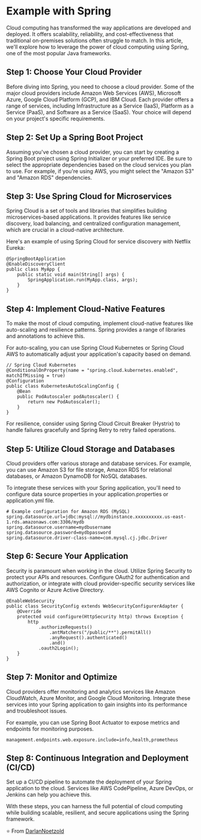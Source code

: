 # Example with Spring

Cloud computing has transformed the way applications are developed and deployed. It offers scalability, reliability, and cost-effectiveness that traditional on-premises solutions often struggle to match. In this article, we'll explore how to leverage the power of cloud computing using Spring, one of the most popular Java frameworks.

## Step 1: Choose Your Cloud Provider
Before diving into Spring, you need to choose a cloud provider. Some of the major cloud providers include Amazon Web Services (AWS), Microsoft Azure, Google Cloud Platform (GCP), and IBM Cloud. Each provider offers a range of services, including Infrastructure as a Service (IaaS), Platform as a Service (PaaS), and Software as a Service (SaaS). Your choice will depend on your project's specific requirements.

## Step 2: Set Up a Spring Boot Project
Assuming you've chosen a cloud provider, you can start by creating a Spring Boot project using Spring Initializer or your preferred IDE. Be sure to select the appropriate dependencies based on the cloud services you plan to use. For example, if you're using AWS, you might select the "Amazon S3" and "Amazon RDS" dependencies.

## Step 3: Use Spring Cloud for Microservices
Spring Cloud is a set of tools and libraries that simplifies building microservices-based applications. It provides features like service discovery, load balancing, and centralized configuration management, which are crucial in a cloud-native architecture.

Here's an example of using Spring Cloud for service discovery with Netflix Eureka:

```
@SpringBootApplication
@EnableDiscoveryClient
public class MyApp {
    public static void main(String[] args) {
        SpringApplication.run(MyApp.class, args);
    }
}
```

## Step 4: Implement Cloud-Native Features
To make the most of cloud computing, implement cloud-native features like auto-scaling and resilience patterns. Spring provides a range of libraries and annotations to achieve this.

For auto-scaling, you can use Spring Cloud Kubernetes or Spring Cloud AWS to automatically adjust your application's capacity based on demand.

```
// Spring Cloud Kubernetes
@ConditionalOnProperty(name = "spring.cloud.kubernetes.enabled", matchIfMissing = true)
@Configuration
public class KubernetesAutoScalingConfig {
    @Bean
    public PodAutoscaler podAutoscaler() {
        return new PodAutoscaler();
    }
}
```

For resilience, consider using Spring Cloud Circuit Breaker (Hystrix) to handle failures gracefully and Spring Retry to retry failed operations.

## Step 5: Utilize Cloud Storage and Databases
Cloud providers offer various storage and database services. For example, you can use Amazon S3 for file storage, Amazon RDS for relational databases, or Amazon DynamoDB for NoSQL databases.

To integrate these services with your Spring application, you'll need to configure data source properties in your application.properties or application.yml file.

```
# Example configuration for Amazon RDS (MySQL)
spring.datasource.url=jdbc:mysql://mydbinstance.xxxxxxxxxx.us-east-1.rds.amazonaws.com:3306/mydb
spring.datasource.username=mydbusername
spring.datasource.password=mydbpassword
spring.datasource.driver-class-name=com.mysql.cj.jdbc.Driver
```

## Step 6: Secure Your Application
Security is paramount when working in the cloud. Utilize Spring Security to protect your APIs and resources. Configure OAuth2 for authentication and authorization, or integrate with cloud provider-specific security services like AWS Cognito or Azure Active Directory.

```
@EnableWebSecurity
public class SecurityConfig extends WebSecurityConfigurerAdapter {
    @Override
    protected void configure(HttpSecurity http) throws Exception {
        http
            .authorizeRequests()
                .antMatchers("/public/**").permitAll()
                .anyRequest().authenticated()
                .and()
            .oauth2Login();
    }
}
```

## Step 7: Monitor and Optimize
Cloud providers offer monitoring and analytics services like Amazon CloudWatch, Azure Monitor, and Google Cloud Monitoring. Integrate these services into your Spring application to gain insights into its performance and troubleshoot issues.

For example, you can use Spring Boot Actuator to expose metrics and endpoints for monitoring purposes.

```
management.endpoints.web.exposure.include=info,health,prometheus
```

## Step 8: Continuous Integration and Deployment (CI/CD)
Set up a CI/CD pipeline to automate the deployment of your Spring application to the cloud. Services like AWS CodePipeline, Azure DevOps, or Jenkins can help you achieve this.

With these steps, you can harness the full potential of cloud computing while building scalable, resilient, and secure applications using the Spring framework.

⭐️ From [DarlanNoetzold](https://github.com/DarlanNoetzold)
